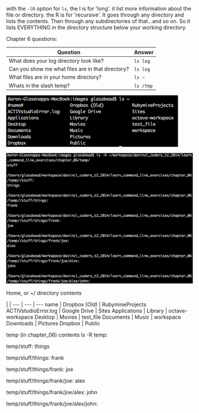 with the `-lR` option for `ls`, the l is for 'long'. it list more information about the file or directory.
the R is for 'recursive'. It goes through any directory and lists the contents. 
Then through any subdirectories of that...and so on. So it lists EVERYTHING in the directory structure below your working directory.

Chapter 6 questions:

Question | Answer
--- | ---
What does your log directory look like? | `ls log`
Can you show me what files are in that directory? | `ls log` 
What files are in your home directory? | `ls ~` 
Whats in the slash temp? | `ls /tmp`

![home directory contents](../images/home_directory.jpg)

![temp directory contents](../images/temp_directory.jpg)



Home, or ~/ directory contents 

 | | 
--- | --- | ---
name | Dropbox (Old) | RubymineProjects
ACTIVstudioError.log | Google Drive | Sites
Applications | Library | octave-workspace
Desktop | Movies | test_file
Documents | Music | workspace
Downloads | Pictures
Dropbox | Public


temp (in chapter_06) contents ls -R temp:
              
temp/stuff:
things

temp/stuff/things:
frank

temp/stuff/things/frank:
joe

temp/stuff/things/frank/joe:
alex

temp/stuff/things/frank/joe/alex:
john

temp/stuff/things/frank/joe/alex/john:
